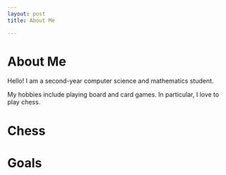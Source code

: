 ```yaml
---
layout: post
title: About Me

---
```


# About Me
Hello! I am a second-year computer science and mathematics student. 

My hobbies include playing board and card games. In particular, I love to play chess.

# Chess

# Goals

